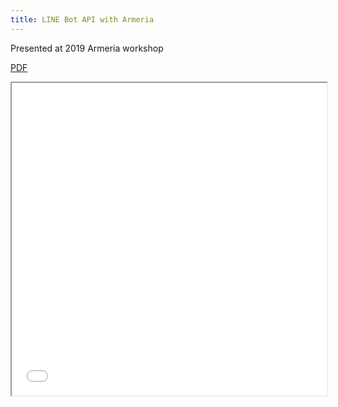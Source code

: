 ```yaml
---
title: LINE Bot API with Armeria
---
```


Presented at 2019 Armeria workshop

[PDF](/resources/LINE-Bot-API-with-Armeria.pdf)

<iframe src="/uploads/media/default/0001/01/540cb75550adf33f281f29132dddd14fded85bfc.pdf" width="100%" height="500px">
<iframe src="/resources/LINE-Bot-API-with-Armeria.pdf" width="100%" height="500px">
